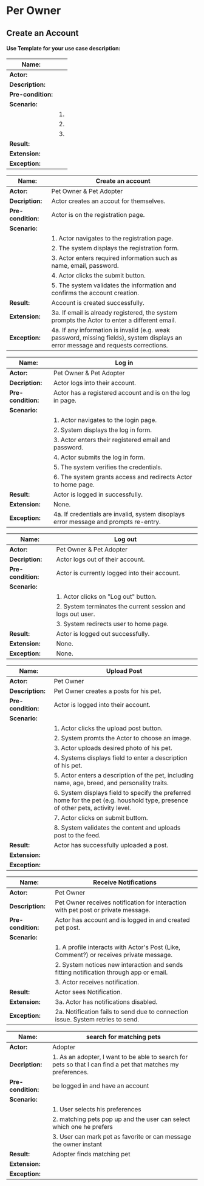 # Per Owner 

## Create an Account 


#### Use Template for your use case description: 

| **Name:**                     |                     |
|-------------------------------|---------------------|
| **Actor:**                    |                     |
| **Description:**              |                     |
| **Pre-condition:**            |                     |
| **Scenario:**                 |                     |
|                               | 1.                  |
|                               | 2.                  |
|                               | 3.                  |
| **Result:**                   |                     |  
| **Extension:**                |                     |    
| **Exception:**                |                     | 

| **Name:**                     | Create an account                                                           |
|-------------------------------|-----------------------------------------------------------------------------|
| **Actor:**                    | Pet Owner & Pet Adopter                                                     |
| **Decription:**               | Actor creates an accout for themselves.                                     |
| **Pre-condition:**            | Actor is on the registration page.                                          |
| **Scenario:**                 |                                                                             |
|                               | 1. Actor navigates to the registration page.                                |
|                               | 2. The system displays the registration form.                               |
|                               | 3. Actor enters required information such as name, email, password.         |
|                               | 4. Actor clicks the submit button.                                          |
|                               | 5. The system validates the information and confirms the account creation.  |
| **Result:**                   | Account is created successfully.                                            |  
| **Extension:**                |  3a. If email is already registered, the system prompts the Actor to enter a different email.|                   |    
| **Exception:**                |   4a. If any information is invalid (e.g. weak password, missing fields), system displays an error message and requests corrections.                  |  


| **Name:**                     | Log in              |
|-------------------------------|---------------------|
| **Actor:**                    | Pet Owner & Pet Adopter |
| **Decription:**               | Actor logs into their account. |
| **Pre-condition:**            | Actor has a registered account and is on the log in page.|
| **Scenario:**                 |                     |
|                               | 1. Actor navigates to the login page.                 |
|                               | 2. System displays the log in form.                 |
|                               | 3. Actor enters their registered email and password.  |
|                               | 4. Actor submits the log in form.  |
|                               | 5. The system verifies the credentials. |
|                               | 6. The system grants access and redirects Actor to home page.  |
| **Result:**                   |  Actor is logged in successfully.                   |  
| **Extension:**                |  None.                 |    
| **Exception:**                |  4a. If credentials are invalid, system disoplays error message and prompts re-entry.  | 

| **Name:**                     | Log out             |
|-------------------------------|---------------------|
| **Actor:**                    | Pet Owner & Pet Adopter |
| **Decription:**               | Actor logs out of their account. |
| **Pre-condition:**            | Actor is currently logged into their account.|
| **Scenario:**                 |                     |
|                               | 1. Actor clicks on "Log out" button.             |
|                               | 2. System terminates the current session and logs out user.|
|                               | 3. System redirects user to home page. |
| **Result:**                   |  Actor is logged out successfully.      |  
| **Extension:**                |  None.                 |    
| **Exception:**                | None.  | 

| **Name:**                     | Upload Post               |
|-------------------------------|---------------------|
| **Actor:**                    |  Pet Owner                   |
| **Description:**              |  Pet Owner creates a posts for his pet.                   |
| **Pre-condition:**            |  Actor is logged into their account. |
| **Scenario:**                 |                     |
|                               | 1. Actor clicks the upload post button. |
|                               | 2. System promts the Actor to choose an image.   |
|                               | 3. Actor uploads desired photo of his pet.  |
|                               | 4. Systems displays field to enter a description of his pet. |
|                               | 5. Actor enters a description of the pet, including name, age, breed, and personality traits. |
|                               | 6. System displays field to specify the preferred home for the pet (e.g. houshold type, presence of other pets, activity level.  |
|                               | 7. Actor clicks on submit buttom.  |
|                               | 8. System validates the content and uploads post to the feed. |
| **Result:**                   | Actor has successfully uploaded a post.                    |  
| **Extension:**                |                     |    
| **Exception:**                |                     | 

| **Name:**          | Receive Notifications                                                                  |
|--------------------|----------------------------------------------------------------------------------------|
| **Actor:**         | Pet Owner                                                                              |
| **Description:**   | Pet Owner receives notification for interaction with pet post or private message.      |
| **Pre-condition:** | Actor has account and is logged in and created pet post.                               |
| **Scenario:**      |                                                                                        |
|                    | 1. A profile interacts with Actor's Post (Like, Comment?) or receives private message. |
|                    | 2. System notices new interaction and sends fitting notification through app or email. |
|                    | 3. Actor receives notification.                                                        |
| **Result:**        | Actor sees Notification.                                                               |  
| **Extension:**     | 3a. Actor has notifications disabled.                                                  |    
| **Exception:**     | 2a. Notification fails to send due to connection issue. System retries to send.        | 



| **Name:**                     | search for matching pets|
|-------------------------------|---------------------|
| **Actor:**                    |  Adopter                   |
| **Decription:**               |    1.  As an adopter, I want to be able to search for pets so that I can find a pet that matches my preferences.                 |
| **Pre-condition:**            |     be logged in and have an account                |
| **Scenario:**                 |                     |
|                               | 1.   User selects his preferences               |
|                               | 2.  matching pets pop up and the user can select which one he prefers                 |
|                               | 3.  User can mark pet as favorite or can message the owner instant                 |
| **Result:**                   |     Adopter finds matching pet                 |  
| **Extension:**                |                     |    
| **Exception:**                |                     |    
